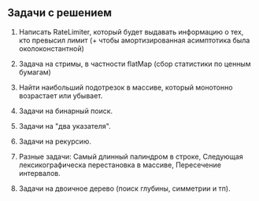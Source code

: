 ## Задачи с решением

1. Написать RateLimiter, который будет выдавать информацию о тех, кто превысил лимит (+ чтобы амортизированная асимптотика была околоконстантной)

2. Задача на стримы, в частности flatMap (сбор статистики по ценным бумагам)

3. Найти наибольший подотрезок в массиве, который монотонно возрастает или убывает.

4. Задачи на бинарный поиск.

5. Задачи на "два указателя".

6. Задачи на рекурсию.

7. Разные задачи: Самый длинный палиндром в строке, Следующая лексикографическа перестановка в массиве, Пересечение интервалов.

8. Задачи на двоичное дерево (поиск глубины, симметрии и тп).